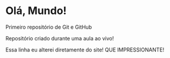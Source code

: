 # Olá, Mundo!
 Primeiro repositório de Git e GitHub

Repositório criado durante uma aula ao vivo!

Essa linha eu alterei diretamente do site! QUE IMPRESSIONANTE!
